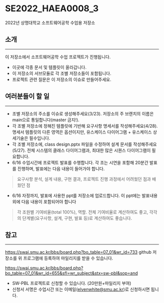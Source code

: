 # SE2022_HAEA0008_3
2022년 상명대학교 소프트웨어공학 수업용 저장소

## 소개
---

이 저장소에서 소프트웨어공학 수업 프로젝트가 진행됩니다.

- 이곳에 각종 문서 및 템플릿이 올라갑니다.
- 이 저장소의 서브모듈로 각 조별 저장소들이 포함됩니다.
- 프로젝트 관련 질문은 이 저장소의 이슈로 만들어주세요.

## 여러분들이 할 일
---


- 조별 저장소의 주소를 이슈로 생성해주세요(3/23). 저장소의 주 브랜치의 이름은 main으로 통일합니다(master 금지!).
- 각 조별 저장소에 정해진 템플릿에 기반해 요구사항 명세서를 작성해주세요(4/28). 명세서 템플릿의 다른 영역은 옵션이지만, 유스케이스 다이어그램 + 유스케이스 상세기술은 필수입니다.
- 각 조별 저장소에, class design.pptx 파일을 수정하여 설계 문서를 작성해주세요(5/27). 전체 시스템의 클래스 다이어그램과, 최대한 많은 시퀀스 다이어그램이 필요합니다. 
- 6/16 수업시간에 프로젝트 발표를 수행합니다. 각 조는 시연을 포함해 20분간 발표를 진행하며, 발표에는 다음 내용이 들어가야 합니다.
> 요구사항 분석, 설계 내용, 구현 결과, 프로젝트 진행 과정에서 어려웠던 점과 배웠던 점
- 6/16 자정까지, 발표에 사용한 ppt를 저장소에 업로드합니다. 이 ppt에는 발표내용 외에 다음 내용이 포함되어야 합니다
> 각 조원별 기여비율(total 100%), 역할. 전체 기여비율로 계산하여도 좋고, 각각의 단계별(요구사항, 설계, 구현, 발표 등)로 계산하여도 좋습니다.



## 참고
---
https://swai.smu.ac.kr/bbs/board.php?bo_table=07_01&wr_id=733
github 저장소를 위 프로그램에 등록하여 마일리지를 받을 수 있습니다.

https://swai.smu.ac.kr/bbs/board.php?bo_table=07_01&wr_id=655&sfl=wr_subject&stx=sw-pbl&sop=and 

- SW-PBL 프로젝트로 신청할 수 있습니다. (20만원+마일리지 부여)
- 신청서 서명은 수업시간 또는 이메일(elvenwhite@smu.ac.kr)로 신청하시면 됩니다.

